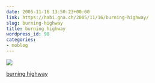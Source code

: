 ```yaml
---
date: 2005-11-16 13:50:23+00:00
link: https://habi.gna.ch/2005/11/16/burning-highway/
slug: burning-highway
title: burning highway
wordpress_id: 98
categories:
- moblog
---
```



 [![](https://static.flickr.com/24/63896335_4cb66d9c88_m.jpg)](https://www.flickr.com/photos/habi/63896335/)
   

 
  [burning highway](https://www.flickr.com/photos/habi/63896335/)
    

 




  

